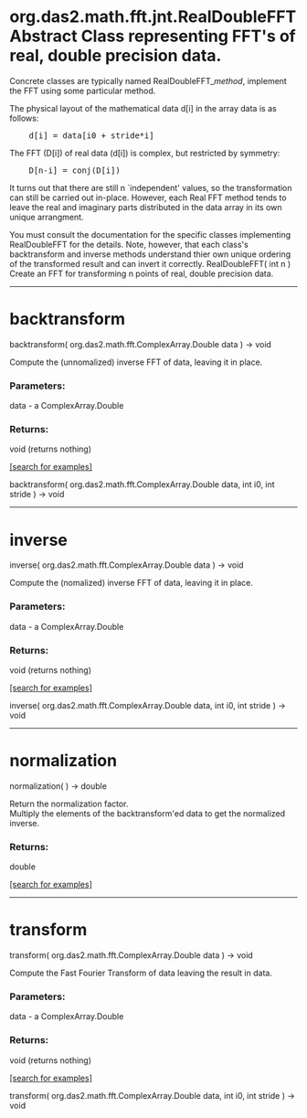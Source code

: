 # org.das2.math.fft.jnt.RealDoubleFFTAbstract Class representing FFT's of real, double precision data.
 Concrete classes are typically named RealDoubleFFT_<i>method</i>, implement the
 FFT using some particular method.
 <P>
 The physical layout of the mathematical data d[i] in the array data is as follows:
<PRE>
    d[i] = data[i0 + stride*i]
</PRE>
 The FFT (D[i]) of real data (d[i]) is complex, but restricted by symmetry:
<PRE>
    D[n-i] = conj(D[i])
</PRE>
 It turns out that there are still n `independent' values, so the transformation
 can still be carried out in-place.
 However, each Real FFT method tends to leave the real and imaginary parts 
 distributed in the data array in its own unique arrangment.  
 <P>
 You must consult the documentation for the specific classes implementing
 RealDoubleFFT for the details.
 Note, however, that each class's backtransform and inverse methods understand
 thier own unique ordering of the transformed result and can invert it correctly.
RealDoubleFFT( int n )
Create an FFT for transforming n points of real, double precision data.

***
<a name="backtransform"></a>
# backtransform
backtransform( org.das2.math.fft.ComplexArray.Double data ) &rarr; void

Compute the (unnomalized) inverse FFT of data, leaving it in place.

### Parameters:
data - a ComplexArray.Double

### Returns:
void (returns nothing)


<a href="https://github.com/autoplot/dev/search?q=backtransform&unscoped_q=backtransform">[search for examples]</a>

backtransform( org.das2.math.fft.ComplexArray.Double data, int i0, int stride ) &rarr; void<br>
***
<a name="inverse"></a>
# inverse
inverse( org.das2.math.fft.ComplexArray.Double data ) &rarr; void

Compute the (nomalized) inverse FFT of data, leaving it in place.

### Parameters:
data - a ComplexArray.Double

### Returns:
void (returns nothing)


<a href="https://github.com/autoplot/dev/search?q=inverse&unscoped_q=inverse">[search for examples]</a>

inverse( org.das2.math.fft.ComplexArray.Double data, int i0, int stride ) &rarr; void<br>
***
<a name="normalization"></a>
# normalization
normalization(  ) &rarr; double

Return the normalization factor.  
 Multiply the elements of the backtransform'ed data to get the normalized inverse.

### Returns:
double


<a href="https://github.com/autoplot/dev/search?q=normalization&unscoped_q=normalization">[search for examples]</a>

***
<a name="transform"></a>
# transform
transform( org.das2.math.fft.ComplexArray.Double data ) &rarr; void

Compute the Fast Fourier Transform of data leaving the result in data.

### Parameters:
data - a ComplexArray.Double

### Returns:
void (returns nothing)


<a href="https://github.com/autoplot/dev/search?q=transform&unscoped_q=transform">[search for examples]</a>

transform( org.das2.math.fft.ComplexArray.Double data, int i0, int stride ) &rarr; void<br>
